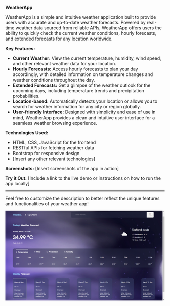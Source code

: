 

**WeatherApp**

WeatherApp is a simple and intuitive weather application built to provide users with accurate and up-to-date weather forecasts. Powered by real-time weather data sourced from reliable APIs, WeatherApp offers users the ability to quickly check the current weather conditions, hourly forecasts, and extended forecasts for any location worldwide.

**Key Features:**
- **Current Weather:** View the current temperature, humidity, wind speed, and other relevant weather data for your location.
- **Hourly Forecasts:** Access hourly forecasts to plan your day accordingly, with detailed information on temperature changes and weather conditions throughout the day.
- **Extended Forecasts:** Get a glimpse of the weather outlook for the upcoming days, including temperature trends and precipitation probabilities.
- **Location-based:** Automatically detects your location or allows you to search for weather information for any city or region globally.
- **User-friendly Interface:** Designed with simplicity and ease of use in mind, WeatherApp provides a clean and intuitive user interface for a seamless weather browsing experience.

**Technologies Used:**
- HTML, CSS, JavaScript for the frontend
- RESTful APIs for fetching weather data
- Bootstrap for responsive design
- [Insert any other relevant technologies]

**Screenshots:**
[Insert screenshots of the app in action]

**Try it Out:**
[Include a link to the live demo or instructions on how to run the app locally]

---

Feel free to customize the description to better reflect the unique features and functionalities of your weather app!


![Screenshot](./_index.html.png)



